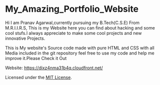# My_Amazing_Portfolio_Website
Hi I am Pranav Agarwal,currently pursuing my B.Tech(C.S.E) From M.R.I.I.R.S, This is my Website here you can find
about hacking and some cool stufs.I always appreciate to make some cool projects and new
innovative Projects. 

This is My website's Source code made with pure HTML and CSS with all Media included in the git repository
feel free to use my code and help me improve it.Please Check it Out  

Website: https://dixz4nma31b4q.cloudfront.net/

Licensed under the [MIT License](LICENSE).

